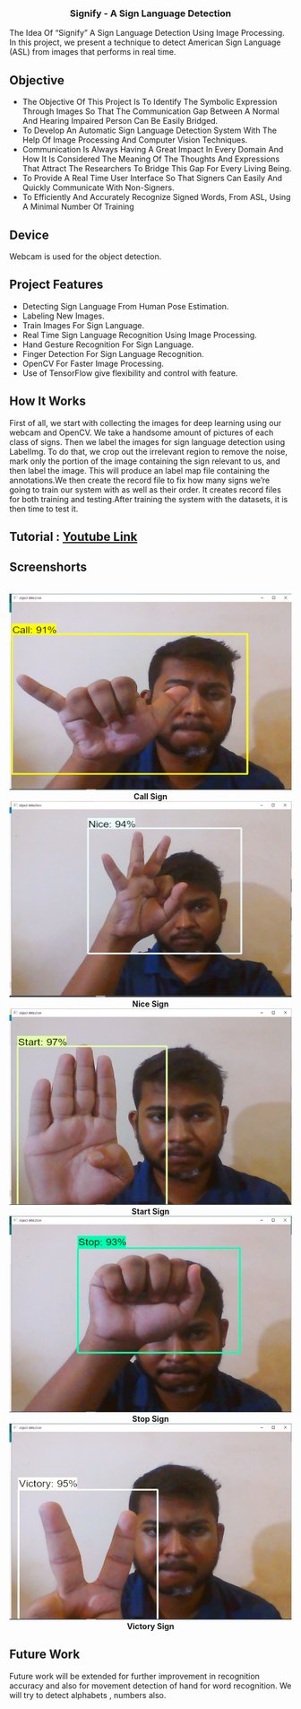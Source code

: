 <h3 align="center" >Signify - A Sign Language Detection </h1>

The Idea Of “Signify” A Sign Language Detection Using Image 
Processing. In this project, we present a technique to detect American Sign Language (ASL) from images that performs in real time.

## Objective
* The Objective Of This Project Is To Identify The Symbolic 
Expression Through Images So That The Communication Gap Between 
A Normal And Hearing Impaired Person Can Be Easily Bridged.
* To Develop An Automatic Sign Language Detection System With The 
Help Of Image Processing And Computer Vision Techniques.
* Communication Is Always Having A Great Impact In Every Domain 
And How It Is Considered The Meaning Of The Thoughts And 
Expressions That Attract The Researchers To Bridge This Gap For 
Every Living Being.
* To Provide A Real Time User Interface So That Signers Can Easily 
And Quickly Communicate With Non-Signers.
* To Efficiently And Accurately Recognize Signed Words, From 
ASL, Using A Minimal Number Of Training 

## Device
Webcam is used for the object detection.

## Project Features 
* Detecting Sign Language From Human Pose Estimation.
* Labeling New Images.
* Train Images For Sign Language.
* Real Time Sign Language Recognition Using Image 
Processing.
* Hand Gesture Recognition For Sign Language.
* Finger Detection For Sign Language Recognition.
* OpenCV For Faster Image Processing.
* Use of TensorFlow give flexibility and control with feature.

## How It Works
First of all, we start with collecting the images for deep learning using our webcam and OpenCV. We take a handsome amount of pictures of each class of signs. Then we label the images for sign language detection using LabelImg. To do that, we crop out the irrelevant region to remove the noise, mark only the portion of the image containing the sign relevant to us, and then label the image. This will produce an label map file containing the annotations.We then create the record file to fix how many signs we’re going to train our system with as well as their order. It creates record files for both training and testing.After training the system with the datasets, it is then time to test it.

## Tutorial : [Youtube Link ](https://youtu.be/cpqQ0-TOVMA)
## Screenshorts
<p align="center">
  <br>
    <img src="ss/call.png" height="350px" width="550px"><br>
   <b>Call Sign</b><br>
    <img src="ss/nice.png" height="350px" width="550px"><br>
    <b>Nice Sign</b><br>
    <img src="ss/start.png" height="350px" width="550px"><br>
    <b>Start Sign</b><br>
    <img src="ss/stop.png" height="350px" width="550px"><br>
    <b>Stop Sign</b><br>
    <img src="ss/victory.png" height="350px" width="550px"><br>
    <b>Victory Sign</b><br>
</p>


## Future Work
Future work will be extended for further improvement in recognition accuracy and also for movement detection  of hand for word recognition. We will try to detect alphabets , numbers also.
